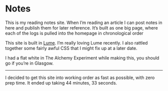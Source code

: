 # Notes

This is my reading notes site. When I’m reading an article I can post notes in here and
publish them for later reference. It’s built as one big page, where each of the logs is
pulled into the homepage in chronological order

This site is built in [Lume](https://lume.land). I’m really loving Lume recently. I also
rattled together some fairly awful CSS that I might fix up at a later date.

I had a flat white in The Alchemy Experiment while making this, you should go if you’re in
Glasgow.

----

I decided to get this site into working order as fast as possible, with zero prep time. It
ended up taking 44 minutes, 33 seconds.

